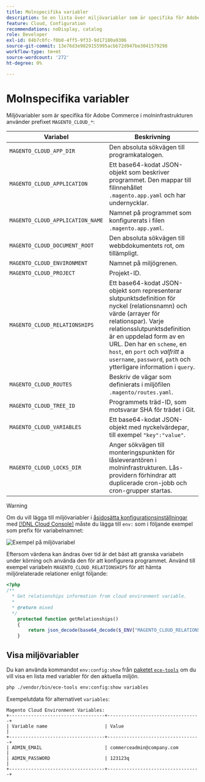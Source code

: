 ```yaml
---
title: Molnspecifika variabler
description: Se en lista över miljövariabler som är specifika för Adobe Commerce om molninfrastruktur.
feature: Cloud, Configuration
recommendations: noDisplay, catalog
role: Developer
exl-id: 84b7c0fc-f0b0-4ff5-9f33-9d17180a9306
source-git-commit: 13e76d3e9829155995acbb72d947be3041579298
workflow-type: tm+mt
source-wordcount: '272'
ht-degree: 0%

---
```


# Molnspecifika variabler

Miljövariabler som är specifika för Adobe Commerce i molninfrastrukturen använder prefixet `MAGENTO_CLOUD_*`:

| Variabel | Beskrivning |
| -------- | --------------- |
| `MAGENTO_CLOUD_APP_DIR` | Den absoluta sökvägen till programkatalogen. |
| `MAGENTO_CLOUD_APPLICATION` | Ett base64-kodat JSON-objekt som beskriver programmet. Den mappar till filinnehållet `.magento.app.yaml` och har undernycklar. |
| `MAGENTO_CLOUD_APPLICATION_NAME` | Namnet på programmet som konfigurerats i filen `.magento.app.yaml`. |
| `MAGENTO_CLOUD_DOCUMENT_ROOT` | Den absoluta sökvägen till webbdokumentets rot, om tillämpligt. |
| `MAGENTO_CLOUD_ENVIRONMENT` | Namnet på miljögrenen. |
| `MAGENTO_CLOUD_PROJECT` | Projekt-ID. |
| `MAGENTO_CLOUD_RELATIONSHIPS` | Ett base64-kodat JSON-objekt som representerar slutpunktsdefinition för nyckel (relationsnamn) och värde (arrayer för relationspar). Varje relationsslutpunktsdefinition är en uppdelad form av en URL. Den har en `scheme`, en `host`, en `port` och _valfritt_ a `username`, `password`, `path` och ytterligare information i `query`. |
| `MAGENTO_CLOUD_ROUTES` | Beskriv de vägar som definierats i miljöfilen `.magento/routes.yaml`. |
| `MAGENTO_CLOUD_TREE_ID` | Programmets träd-ID, som motsvarar SHA för trädet i Git. |
| `MAGENTO_CLOUD_VARIABLES` | Ett base64-kodat JSON-objekt med nyckelvärdepar, till exempel `"key":"value"`. |
| `MAGENTO_CLOUD_LOCKS_DIR` | Anger sökvägen till monteringspunkten för låsleverantören i molninfrastrukturen. Lås-providern förhindrar att duplicerade cron-jobb och cron-grupper startas. |

>[!WARNING]
>
>Om du vill lägga till miljövariabler i [åsidosätta konfigurationsinställningar](https://experienceleague.adobe.com/docs/commerce-operations/configuration-guide/paths/override-config-settings.html) med [[!DNL Cloud Console]](../project/overview.md) måste du lägga till `env:` som i följande exempel som prefix för variabelnamnet:
>
>![Exempel på miljövariabel](../../assets/set-env-variable-ui.png)

Eftersom värdena kan ändras över tid är det bäst att granska variabeln under körning och använda den för att konfigurera programmet. Använd till exempel variabeln `MAGENTO_CLOUD_RELATIONSHIPS` för att hämta miljörelaterade relationer enligt följande:

```php
<?php
/**
  * Get relationships information from cloud environment variable.
  *
  * @return mixed
  */
    protected function getRelationships()
    {
        return json_decode(base64_decode($_ENV["MAGENTO_CLOUD_RELATIONSHIPS"]), true);
    }
```

## Visa miljövariabler

Du kan använda kommandot `env:config:show` från [paketet `ece-tools`](../dev-tools/package-overview.md) om du vill visa en lista med variabler för den aktuella miljön.

```bash
php ./vendor/bin/ece-tools env:config:show variables
```

Exempelutdata för alternativet `variables`:

```terminal
Magento Cloud Environment Variables:
+-----------------------------------+----------------------------------+
| Variable name                     | Value                            |
+-----------------------------------+----------------------------------+
| ADMIN_EMAIL                       | commerceadmin@company.com        |
| ADMIN_PASSWORD                    | 123123q                          |
+-----------------------------------+----------------------------------+
```

